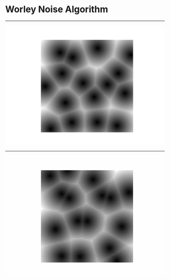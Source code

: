 # Worley Noise Algorithm

---
![Example: Worley Noise Algorithm](images/worley_noise.png)

---
![Example: Worley Noise Algorithm Animation](images/worley_noise.gif)
